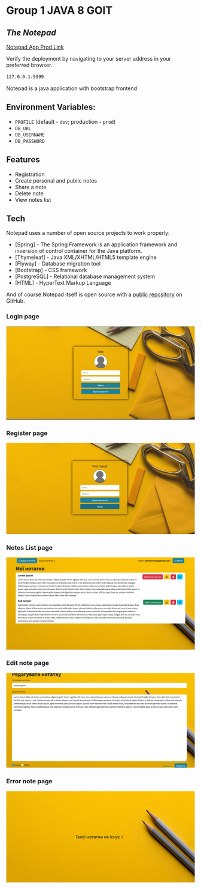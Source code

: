 # Group 1  JAVA 8 GOIT
## _The Notepad_

[Notepad App Prod Link ](https://notepad.ldv.com.ua/)

Verify the deployment by navigating to your server address in
your preferred browser.

```sh
127.0.0.1:9999
```

Notepad is a java application with bootstrap frontend
## Environment Variables:
- `PROFILE` (default - `dev`; production - `prod`)
- `DB_URL`
- `DB_USERNAME`
- `DB_PASSWORD`

## Features

- Registration
- Create personal and public notes
- Share a note
- Delete note
- View notes list



## Tech

Notepad uses a number of open source projects to work properly:

- [Spring] - The Spring Framework is an application framework and inversion of control container for the Java platform.
- [Thymeleaf] - Java XML/XHTML/HTML5 template engine
- [Flyway] - Database migration tool
- [Bootstrap] - CSS framework
- [PostgreSQL] - Relational database management system
- [HTML] - HyperText Markup Language


And of course Notepad itself is open source with a [public repository](https://github.com/hameleoncheg1/java_dev_notepad)
on GitHub.

### Login page

![login](./readme_img/login.png)

### Register page

![register](./readme_img/register.png)

### Notes List page
![list](./readme_img/list.png)

### Edit note page

![edit](./readme_img/edit.png)

### Error note page

![error](./readme_img/error.png)
